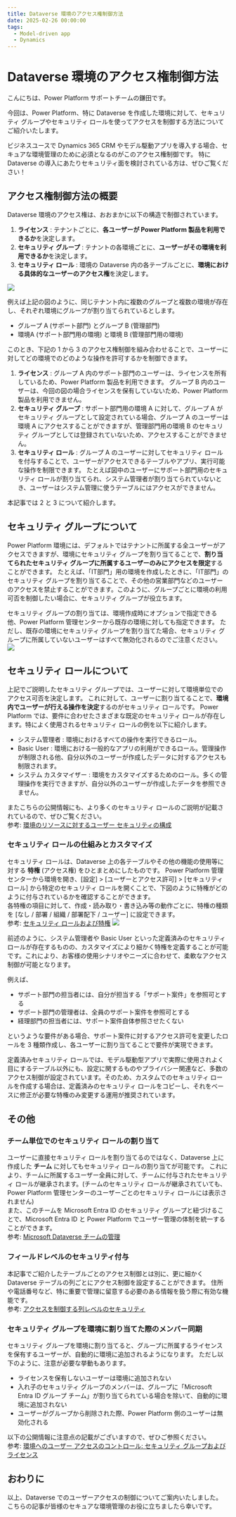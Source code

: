 ```yaml
---
title: Dataverse 環境のアクセス権制御方法
date: 2025-02-26 00:00:00
tags:
  - Model-driven app
  - Dynamics
---
```


#  Dataverse 環境のアクセス権制御方法

こんにちは、Power Platform サポートチームの鎌田です。

今回は、Power Platform、特に Dataverse を作成した環境に対して、セキュリティ グループやセキュリティ ロールを使ってアクセスを制御する方法についてご紹介いたします。

ビジネスユースで Dynamics 365 CRM やモデル駆動アプリを導入する場合、セキュアな環境管理のために必須となるのがこのアクセス権制御です。
特に Dataverse の導入にあたりセキュリティ面を検討されている方は、ぜひご覧ください！


## アクセス権制御方法の概要

Dataverse 環境のアクセス権は、おおまかに以下の構造で制御されています。

1. **ライセンス** : テナントごとに、**各ユーザーが Power Platform 製品を利用できるか**を決定します。
2. **セキュリティ グループ** : テナントの各環境ごとに、**ユーザーがその環境を利用できるか**を決定します。
3. **セキュリティ ロール** : 環境の Dataverse 内の各テーブルごとに、**環境における具体的なユーザーのアクセス権**を決定します。

![](./About-security-role-in-Dataverse/img00-overall.PNG)

例えば上記の図のように、同じテナント内に複数のグループと複数の環境が存在し、それぞれ環境にグループが割り当てられているとします。
* グループ A (サポート部門) とグループ B (管理部門)
* 環境A (サポート部門用の環境) と環境 B (管理部門用の環境)

このとき、下記の 1 から 3 のアクセス権制御を組み合わせることで、ユーザーに対してどの環境でのどのような操作を許可するかを制御できます。

1. **ライセンス** :
グループ A 内のサポート部門のユーザーは、ライセンスを所有しているため、Power Platform 製品を利用できます。
グループ B 内のユーザーは、今回の図の場合ライセンスを保有していないため、Power Platform 製品を利用できません。
2. **セキュリティ グループ** :
サポート部門用の環境 A に対して、グループ A がセキュリティ グループとして設定されている場合、グループ A のユーザーは環境 A にアクセスすることができますが、管理部門用の環境 B のセキュリティ グループとしては登録されていないため、アクセスすることができません。
3. **セキュリティ ロール** :
グループ A のユーザーに対してセキュリティ ロールを付与することで、ユーザーがアクセスできるテーブルやアプリ、実行可能な操作を制限できます。
たとえば図中のユーザーにサポート部門用のセキュリティ ロールが割り当てられ、システム管理者が割り当てられていないとき、ユーザーはシステム管理に使うテーブルにはアクセスができません。

本記事では 2 と 3 について紹介します。


## セキュリティ グループについて

Power Platform 環境には、デフォルトではテナントに所属する全ユーザーがアクセスできますが、環境にセキュリティ グループを割り当てることで、**割り当てられたセキュリティ グループに所属するユーザーのみにアクセスを限定**することができます。
たとえば、「IT部門」用の環境を作成したときに、「IT部門」のセキュリティ グループを割り当てることで、その他の営業部門などのユーザーのアクセスを禁止することができます。このように、グループごとに環境の利用可否を制御したい場合に、セキュリティ グループが役立ちます。

セキュリティ グループの割り当ては、環境作成時にオプションで指定できる他、Power Platform 管理センターから既存の環境に対しても指定できます。
ただし、既存の環境にセキュリティ グループを割り当てた場合、セキュリティ グループに所属していないユーザーはすべて無効化されるのでご注意ください。
![](./About-security-role-in-Dataverse/ppac_security_group.png)


## セキュリティ ロールについて

上記でご説明したセキュリティ グループでは、ユーザーに対して環境単位でのアクセス可否を決定します。
これに対して、ユーザーに割り当てることで、**環境内でユーザーが行える操作を決定**するのがセキュリティ ロールです。
Power Platform では、要件に合わせたさまざまな既定のセキュリティ ロールが存在します。特によく使用されるセキュリティ ロールの例を以下に紹介します。

* システム管理者 : 環境におけるすべての操作を実行できるロール。
* Basic User : 環境における一般的なアプリの利用ができるロール。管理操作が制限される他、自分以外のユーザーが作成したデータに対するアクセスも制限されます。
* システム カスタマイザー : 環境をカスタマイズするためのロール。多くの管理操作を実行できますが、自分以外のユーザーが作成したデータを参照できません。

またこちらの公開情報にも、より多くのセキュリティ ロールのご説明が記載されているので、ぜひご覧ください。<br>
参考: [環境のリソースに対するユーザー セキュリティの構成](https://learn.microsoft.com/ja-jp/power-platform/admin/database-security)


### セキュリティ ロールの仕組みとカスタマイズ

セキュリティ ロールは、Dataverse 上の各テーブルやその他の機能の使用等に対する **特権** (アクセス権) をひとまとめにしたものです。
Power Platform 管理センターから環境を開き、[設定] > [ユーザーとアクセス許可] > [セキュリティ ロール] から特定のセキュリティ ロールを開くことで、下図のように特権がどのように付与されているかを確認することができます。<br>
各特権の項目に対して、作成・読み取り・書き込み等の動作ごとに、特権の種類を [なし / 部署 / 組織 / 部署配下 / ユーザー] に設定できます。<br>
参考: [セキュリティ ロールおよび特権](https://learn.microsoft.com/ja-jp/power-platform/admin/security-roles-privileges)
![](./About-security-role-in-Dataverse/ppac_security_role_settings.png)

前述のように、システム管理者や Basic User といった定義済みのセキュリティ ロールが存在するものの、カスタマイズにより細かく特権を定義することが可能です。これにより、お客様の使用シナリオやニーズに合わせて、柔軟なアクセス制御が可能となります。

例えば、
- サポート部門の担当者には、自分が担当する「サポート案件」を参照可とする
- サポート部門の管理者は、全員のサポート案件を参照可とする
- 経理部門の担当者には、サポート案件自体参照させたくない

というような要件がある場合、サポート案件に対するアクセス許可を変更したロールを 3 種類作成し、各ユーザーに割り当てることで要件が実現できます。

定義済みセキュリティ ロールでは、モデル駆動型アプリで実際に使用されよく目にするテーブル以外にも、設定に関するものやプライバシー関連など、多数のアクセス制御が設定されています。そのため、カスタムでのセキュリティ ロールを作成する場合は、定義済みのセキュリティ ロールをコピーし、それをベースに修正が必要な特権のみ変更する運用が推奨されています。


## その他

### チーム単位でのセキュリティ ロールの割り当て

ユーザーに直接セキュリティ ロールを割り当てるのではなく、Dataverse 上に作成した **チーム** に対してもセキュリティ ロールの割り当てが可能です。
これにより、チームに所属するユーザー全員に対して、チームに付与されたセキュリティ ロールが継承されます。(チームのセキュリティ ロールが継承されていても、Power Platform 管理センターのユーザーごとのセキュリティ ロールには表示されません)<br>
また、このチームを Microsoft Entra ID のセキュリティ グループと紐づけることで、Microsoft Entra ID と Power Platform でユーザー管理の体制を統一することができます。<br>
参考: [Microsoft Dataverse チームの管理](https://learn.microsoft.com/ja-jp/power-platform/admin/manage-teams)

### フィールドレベルのセキュリティ付与

本記事でご紹介したテーブルごとのアクセス制御とは別に、更に細かく Dataverse テーブルの列ごとにアクセス制御を設定することができます。
住所や電話番号など、特に重要で管理に留意する必要のある情報を扱う際に有効な機能です。<br>
参考: [アクセスを制御する列レベルのセキュリティ](https://learn.microsoft.com/ja-jp/power-platform/admin/field-level-security)

### セキュリティ グループを環境に割り当てた際のメンバー同期

セキュリティ グループを環境に割り当てると、グループに所属するライセンスを保有するユーザーが、自動的に環境に追加されるようになります。
ただし以下のように、注意が必要な挙動もあります。

* ライセンスを保有しないユーザーは環境に追加されない
* 入れ子のセキュリティ グループのメンバーは、グループに「Microsoft Entra ID グループ チーム」が割り当てられている場合を除いて、自動的に環境に追加されない
* ユーザーがグループから削除された際、Power Platform 側のユーザーは無効化される

以下の公開情報に注意点の記載がございますので、ぜひご参照ください。<br>
参考: [環境へのユーザー アクセスのコントロール: セキュリティ グループおよびライセンス](https://learn.microsoft.com/ja-jp/power-platform/admin/control-user-access)


## おわりに

以上、Dataverse でのユーザーアクセスの制御についてご案内いたしました。
こちらの記事が皆様のセキュアな環境管理のお役に立ちましたら幸いです。
